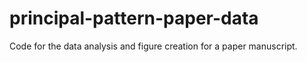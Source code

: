 # principal-pattern-paper-data
Code for the data analysis and figure creation for a paper manuscript.
